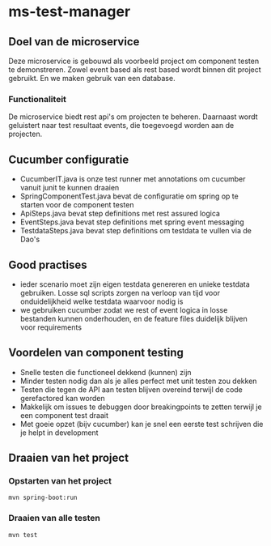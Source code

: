 # ms-test-manager

## Doel van de microservice
Deze microservice is gebouwd als voorbeeld project om component testen te demonstreren. Zowel event based als rest based wordt binnen dit project gebruikt. En we maken gebruik van een database.

### Functionaliteit
De microservice biedt rest api's om projecten te beheren. 
Daarnaast wordt geluistert naar test resultaat events, die toegevoegd worden aan de projecten.

## Cucumber configuratie
- CucumberIT.java is onze test runner met annotations om cucumber vanuit junit te kunnen draaien
- SpringComponentTest.java bevat de configuratie om spring op te starten voor de component testen
- ApiSteps.java bevat step definitions met rest assured logica
- EventSteps.java bevat step definitions met spring event messaging
- TestdataSteps.java bevat step definitions om testdata te vullen via de Dao's

## Good practises
- ieder scenario moet zijn eigen testdata genereren en unieke testdata gebruiken. Losse sql scripts zorgen na verloop van tijd voor onduidelijkheid welke testdata waarvoor nodig is
- we gebruiken cucumber zodat we rest of event logica in losse bestanden kunnen onderhouden, en de feature files duidelijk blijven voor requirements

## Voordelen van component testing
- Snelle testen die functioneel dekkend (kunnen) zijn
- Minder testen nodig dan als je alles perfect met unit testen zou dekken
- Testen die tegen de API aan testen blijven overeind terwijl de code gerefactored kan worden
- Makkelijk om issues te debuggen door breakingpoints te zetten terwijl je een component test draait
- Met goeie opzet (bijv cucumber) kan je snel een eerste test schrijven die je helpt in development


## Draaien van het project

### Opstarten van het project
`mvn spring-boot:run`

### Draaien van alle testen
`mvn test`